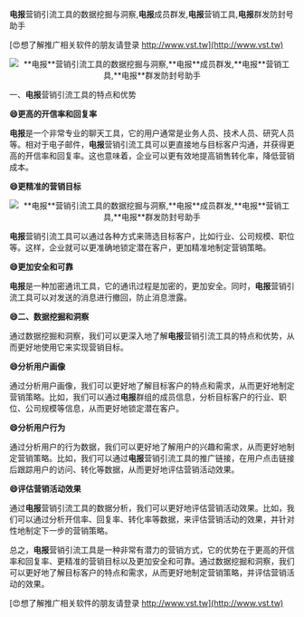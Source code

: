 **电报**营销引流工具的数据挖掘与洞察,**电报**成员群发,**电报**营销工具,**电报**群发防封号助手

[😍想了解推广相关软件的朋友请登录 http://www.vst.tw](http://www.vst.tw)

 <center><img src="https://vst.tw/MP4/tuiguang/png/8.png" alt="**电报**营销引流工具的数据挖掘与洞察,**电报**成员群发,**电报**营销工具,**电报**群发防封号助手"></center>

一、**电报**营销引流工具的特点和优势

**😄更高的开信率和回复率**

**电报**是一个非常专业的聊天工具，它的用户通常是业务人员、技术人员、研究人员等。相对于电子邮件，**电报**营销引流工具可以更直接地与目标客户沟通，并获得更高的开信率和回复率。这也意味着，企业可以更有效地提高销售转化率，降低营销成本。

**😄更精准的营销目标**

 <center><img src="https://vst.tw/MP4/tuiguang/png/8.png" alt="**电报**营销引流工具的数据挖掘与洞察,**电报**成员群发,**电报**营销工具,**电报**群发防封号助手"></center>

**电报**营销引流工具可以通过各种方式来筛选目标客户，比如行业、公司规模、职位等。这样，企业就可以更准确地锁定潜在客户，更加精准地制定营销策略。

**😄更加安全和可靠**

**电报**是一种加密通讯工具，它的通讯过程是加密的，更加安全。同时，**电报**营销引流工具可以对发送的消息进行撤回，防止消息泄露。

**😄二、数据挖掘和洞察**

通过数据挖掘和洞察，我们可以更深入地了解**电报**营销引流工具的特点和优势，从而更好地使用它来实现营销目标。

**😄分析用户画像**

通过分析用户画像，我们可以更好地了解目标客户的特点和需求，从而更好地制定营销策略。比如，我们可以通过**电报**群组的成员信息，分析目标客户的行业、职位、公司规模等信息，从而更好地锁定潜在客户。

**😄分析用户行为**

通过分析用户的行为数据，我们可以更好地了解用户的兴趣和需求，从而更好地制定营销策略。比如，我们可以通过**电报**营销引流工具的推广链接，在用户点击链接后跟踪用户的访问、转化等数据，从而更好地评估营销活动效果。

**😄评估营销活动效果**

通过**电报**营销引流工具的数据分析，我们可以更好地评估营销活动效果。比如，我们可以通过分析开信率、回复率、转化率等数据，来评估营销活动的效果，并针对性地制定下一步的营销策略。

总之，**电报**营销引流工具是一种非常有潜力的营销方式，它的优势在于更高的开信率和回复率、更精准的营销目标以及更加安全和可靠。通过数据挖掘和洞察，我们可以更好地了解目标客户的特点和需求，从而更好地制定营销策略，并评估营销活动的效果。

[😍想了解推广相关软件的朋友请登录 http://www.vst.tw](http://www.vst.tw)




